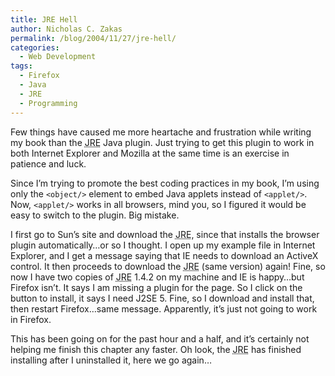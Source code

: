 ```yaml
---
title: JRE Hell
author: Nicholas C. Zakas
permalink: /blog/2004/11/27/jre-hell/
categories:
  - Web Development
tags:
  - Firefox
  - Java
  - JRE
  - Programming
---
```

Few things have caused me more heartache and frustration while writing my book than the <acronym title="Java Runtime Environment">JRE</acronym> Java plugin. Just trying to get this plugin to work in both Internet Explorer and Mozilla at the same time is an exercise in patience and luck.

Since I&#8217;m trying to promote the best coding practices in my book, I&#8217;m using only the `<object/>` element to embed Java applets instead of `<applet/>`. Now, `<applet/>` works in all browsers, mind you, so I figured it would be easy to switch to the plugin. Big mistake.

I first go to Sun&#8217;s site and download the <acronym title="Java Runtime Environment">JRE</acronym>, since that installs the browser plugin automatically&#8230;or so I thought. I open up my example file in Internet Explorer, and I get a message saying that IE needs to download an ActiveX control. It then proceeds to download the <acronym title="Java Runtime Environment">JRE</acronym> (same version) again! Fine, so now I have two copies of <acronym title="Java Runtime Environment">JRE</acronym> 1.4.2 on my machine and IE is happy&#8230;but Firefox isn&#8217;t. It says I am missing a plugin for the page. So I click on the button to install, it says I need J2SE 5. Fine, so I download and install that, then restart Firefox&#8230;same message. Apparently, it&#8217;s just not going to work in Firefox.

This has been going on for the past hour and a half, and it&#8217;s certainly not helping me finish this chapter any faster. Oh look, the <acronym title="Java Runtime Environment">JRE</acronym> has finished installing after I uninstalled it, here we go again&#8230;
